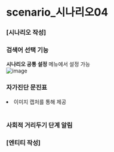 # scenario_시나리오04

### [시나리오 작성]
### 검색어 선택 기능
<b>시나리오 공통 설정</b> 메뉴에서 설정 가능<br>
![image](https://user-images.githubusercontent.com/48379869/99186872-8ed78a00-2796-11eb-9536-b008ae790de4.png)
<br>

### 자가진단 문진표
<li> 이미지 캡처를 통해 제공 </li>
<br>

### 사회적 거리두기 단계 알림


### [엔티티 작성]

